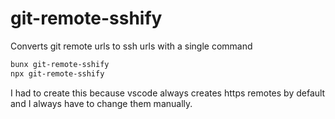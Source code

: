 # git-remote-sshify

Converts git remote urls to ssh urls with a single command

```bash
bunx git-remote-sshify
npx git-remote-sshify
```

I had to create this because vscode always creates https remotes by default and I always have to change them manually.
